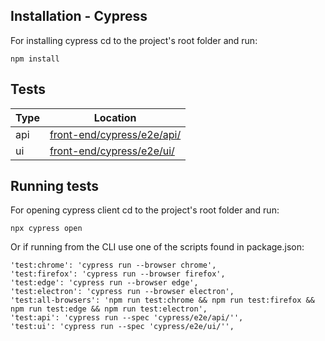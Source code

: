 ## Installation - Cypress

For installing cypress cd to the project's root folder and run:

    npm install

## Tests

| Type | Location                                                 |
| ---- | -------------------------------------------------------- |
| api  | [front-end/cypress/e2e/api/](front-end/cypress/e2e/api/) |
| ui   | [front-end/cypress/e2e/ui/](front-end/cypress/e2e/ui/)   |

## Running tests

For opening cypress client cd to the project's root folder and run:

    npx cypress open

Or if running from the CLI use one of the scripts found in package.json:

```
'test:chrome': 'cypress run --browser chrome',
'test:firefox': 'cypress run --browser firefox',
'test:edge': 'cypress run --browser edge',
'test:electron': 'cypress run --browser electron',
'test:all-browsers': 'npm run test:chrome && npm run test:firefox && npm run test:edge && npm run test:electron',
'test:api': 'cypress run --spec 'cypress/e2e/api/'',
'test:ui': 'cypress run --spec 'cypress/e2e/ui/'',
```

